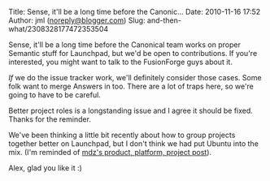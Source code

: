 Title: Sense, it&#39;ll be a long time before the Canonic...
Date: 2010-11-16 17:52
Author: jml (noreply@blogger.com)
Slug: and-then-what/2308328177472353504

Sense, it'll be a long time before the Canonical team works on proper
Semantic stuff for Launchpad, but we'd be open to contributions. If
you're interested, you might want to talk to the FusionForge guys about
it.  
  
*If* we do the issue tracker work, we'll definitely consider those
cases. Some folk want to merge Answers in too. There are a lot of traps
here, so we're going to have to be careful.  
  
Better project roles is a longstanding issue and I agree it should be
fixed. Thanks for the reminder.  
  
We've been thinking a little bit recently about how to group projects
together better on Launchpad, but I don't think we had put Ubuntu into
the mix. (I'm reminded of [mdz's product, platform, project
post](http://mdzlog.alcor.net/2010/11/15/ubuntu-project-platform-products/)).  
  
Alex, glad you like it :)

